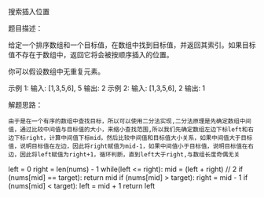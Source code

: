 搜索插入位置

题目描述：

给定一个排序数组和一个目标值，在数组中找到目标值，并返回其索引。如果目标值不存在于数组中，返回它将会被按顺序插入的位置。

你可以假设数组中无重复元素。

  示例 1:
    输入: [1,3,5,6], 5
    输出: 2
  示例 2:
    输入: [1,3,5,6], 2
  	输出: 1

解题思路：

	由于是在一个有序的数组中查找目标，所以可以使用二分法实现,二分法原理是先确定数组中间值，通过比较中间值与目标值的大小，来缩小查找范围,所以我们先确定数组左边下标left和右边下标right，计算中间值下标mid，然后比较中间值和目标值大小关系，如果中间值大于目标值，说明目标值在左边，因此将right赋值为mid-1，如果中间值小于目标值，说明目标值在右边，因此将left赋值为right+1，循环判断，直到left大于right,与数组长度奇偶无关

left = 0
right = len(nums) - 1
while(left <= right):
	mid = (left + right) // 2
	if (nums[mid] == target):
		return mid
	if (nums[mid] > target):
		right = mid - 1
	if (nums[mid] < target):
		left = mid + 1
return left
	
	



